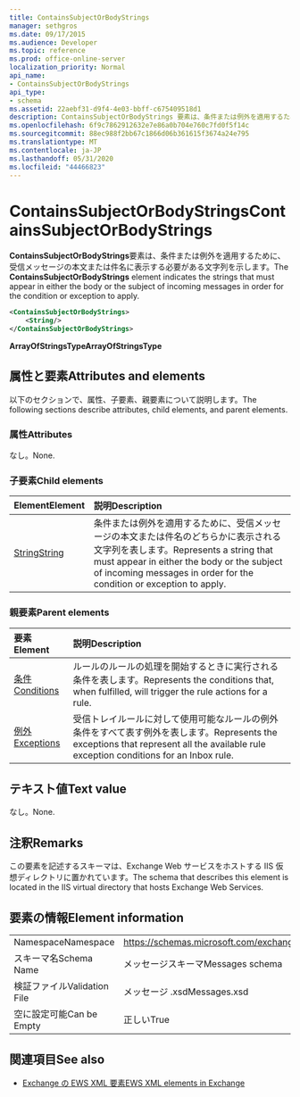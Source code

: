 ```yaml
---
title: ContainsSubjectOrBodyStrings
manager: sethgros
ms.date: 09/17/2015
ms.audience: Developer
ms.topic: reference
ms.prod: office-online-server
localization_priority: Normal
api_name:
- ContainsSubjectOrBodyStrings
api_type:
- schema
ms.assetid: 22aebf31-d9f4-4e03-bbff-c675409518d1
description: ContainsSubjectOrBodyStrings 要素は、条件または例外を適用するために、受信メッセージの本文または件名に表示する必要がある文字列を示します。
ms.openlocfilehash: 6f9c7862912632e7e86a0b704e760c7fd0f5f14c
ms.sourcegitcommit: 88ec988f2bb67c1866d06b361615f3674a24e795
ms.translationtype: MT
ms.contentlocale: ja-JP
ms.lasthandoff: 05/31/2020
ms.locfileid: "44466823"
---
```

# <a name="containssubjectorbodystrings"></a><span data-ttu-id="a48a9-103">ContainsSubjectOrBodyStrings</span><span class="sxs-lookup"><span data-stu-id="a48a9-103">ContainsSubjectOrBodyStrings</span></span>

<span data-ttu-id="a48a9-104">**ContainsSubjectOrBodyStrings**要素は、条件または例外を適用するために、受信メッセージの本文または件名に表示する必要がある文字列を示します。</span><span class="sxs-lookup"><span data-stu-id="a48a9-104">The **ContainsSubjectOrBodyStrings** element indicates the strings that must appear in either the body or the subject of incoming messages in order for the condition or exception to apply.</span></span> 
  
```XML
<ContainsSubjectOrBodyStrings>
    <String/>
</ContainsSubjectOrBodyStrings>
```

 <span data-ttu-id="a48a9-105">**ArrayOfStringsType**</span><span class="sxs-lookup"><span data-stu-id="a48a9-105">**ArrayOfStringsType**</span></span>
## <a name="attributes-and-elements"></a><span data-ttu-id="a48a9-106">属性と要素</span><span class="sxs-lookup"><span data-stu-id="a48a9-106">Attributes and elements</span></span>

<span data-ttu-id="a48a9-107">以下のセクションで、属性、子要素、親要素について説明します。</span><span class="sxs-lookup"><span data-stu-id="a48a9-107">The following sections describe attributes, child elements, and parent elements.</span></span>
  
### <a name="attributes"></a><span data-ttu-id="a48a9-108">属性</span><span class="sxs-lookup"><span data-stu-id="a48a9-108">Attributes</span></span>

<span data-ttu-id="a48a9-109">なし。</span><span class="sxs-lookup"><span data-stu-id="a48a9-109">None.</span></span>
  
### <a name="child-elements"></a><span data-ttu-id="a48a9-110">子要素</span><span class="sxs-lookup"><span data-stu-id="a48a9-110">Child elements</span></span>

|<span data-ttu-id="a48a9-111">**Element**</span><span class="sxs-lookup"><span data-stu-id="a48a9-111">**Element**</span></span>|<span data-ttu-id="a48a9-112">**説明**</span><span class="sxs-lookup"><span data-stu-id="a48a9-112">**Description**</span></span>|
|:-----|:-----|
|[<span data-ttu-id="a48a9-113">String</span><span class="sxs-lookup"><span data-stu-id="a48a9-113">String</span></span>](string.md) <br/> |<span data-ttu-id="a48a9-114">条件または例外を適用するために、受信メッセージの本文または件名のどちらかに表示される文字列を表します。</span><span class="sxs-lookup"><span data-stu-id="a48a9-114">Represents a string that must appear in either the body or the subject of incoming messages in order for the condition or exception to apply.</span></span>  <br/> |
   
### <a name="parent-elements"></a><span data-ttu-id="a48a9-115">親要素</span><span class="sxs-lookup"><span data-stu-id="a48a9-115">Parent elements</span></span>

|<span data-ttu-id="a48a9-116">**要素**</span><span class="sxs-lookup"><span data-stu-id="a48a9-116">**Element**</span></span>|<span data-ttu-id="a48a9-117">**説明**</span><span class="sxs-lookup"><span data-stu-id="a48a9-117">**Description**</span></span>|
|:-----|:-----|
|[<span data-ttu-id="a48a9-118">条件</span><span class="sxs-lookup"><span data-stu-id="a48a9-118">Conditions</span></span>](conditions.md) <br/> |<span data-ttu-id="a48a9-119">ルールのルールの処理を開始するときに実行される条件を表します。</span><span class="sxs-lookup"><span data-stu-id="a48a9-119">Represents the conditions that, when fulfilled, will trigger the rule actions for a rule.</span></span>  <br/> |
|[<span data-ttu-id="a48a9-120">例外</span><span class="sxs-lookup"><span data-stu-id="a48a9-120">Exceptions</span></span>](exceptions.md) <br/> |<span data-ttu-id="a48a9-121">受信トレイルールに対して使用可能なルールの例外条件をすべて表す例外を表します。</span><span class="sxs-lookup"><span data-stu-id="a48a9-121">Represents the exceptions that represent all the available rule exception conditions for an Inbox rule.</span></span>  <br/> |
   
## <a name="text-value"></a><span data-ttu-id="a48a9-122">テキスト値</span><span class="sxs-lookup"><span data-stu-id="a48a9-122">Text value</span></span>

<span data-ttu-id="a48a9-123">なし。</span><span class="sxs-lookup"><span data-stu-id="a48a9-123">None.</span></span>
  
## <a name="remarks"></a><span data-ttu-id="a48a9-124">注釈</span><span class="sxs-lookup"><span data-stu-id="a48a9-124">Remarks</span></span>

<span data-ttu-id="a48a9-125">この要素を記述するスキーマは、Exchange Web サービスをホストする IIS 仮想ディレクトリに置かれています。</span><span class="sxs-lookup"><span data-stu-id="a48a9-125">The schema that describes this element is located in the IIS virtual directory that hosts Exchange Web Services.</span></span>
  
## <a name="element-information"></a><span data-ttu-id="a48a9-126">要素の情報</span><span class="sxs-lookup"><span data-stu-id="a48a9-126">Element information</span></span>

|||
|:-----|:-----|
|<span data-ttu-id="a48a9-127">Namespace</span><span class="sxs-lookup"><span data-stu-id="a48a9-127">Namespace</span></span>  <br/> |https://schemas.microsoft.com/exchange/services/2006/messages  <br/> |
|<span data-ttu-id="a48a9-128">スキーマ名</span><span class="sxs-lookup"><span data-stu-id="a48a9-128">Schema Name</span></span>  <br/> |<span data-ttu-id="a48a9-129">メッセージスキーマ</span><span class="sxs-lookup"><span data-stu-id="a48a9-129">Messages schema</span></span>  <br/> |
|<span data-ttu-id="a48a9-130">検証ファイル</span><span class="sxs-lookup"><span data-stu-id="a48a9-130">Validation File</span></span>  <br/> |<span data-ttu-id="a48a9-131">メッセージ .xsd</span><span class="sxs-lookup"><span data-stu-id="a48a9-131">Messages.xsd</span></span>  <br/> |
|<span data-ttu-id="a48a9-132">空に設定可能</span><span class="sxs-lookup"><span data-stu-id="a48a9-132">Can be Empty</span></span>  <br/> |<span data-ttu-id="a48a9-133">正しい</span><span class="sxs-lookup"><span data-stu-id="a48a9-133">True</span></span>  <br/> |
   
## <a name="see-also"></a><span data-ttu-id="a48a9-134">関連項目</span><span class="sxs-lookup"><span data-stu-id="a48a9-134">See also</span></span>



- [<span data-ttu-id="a48a9-135">Exchange の EWS XML 要素</span><span class="sxs-lookup"><span data-stu-id="a48a9-135">EWS XML elements in Exchange</span></span>](ews-xml-elements-in-exchange.md)


